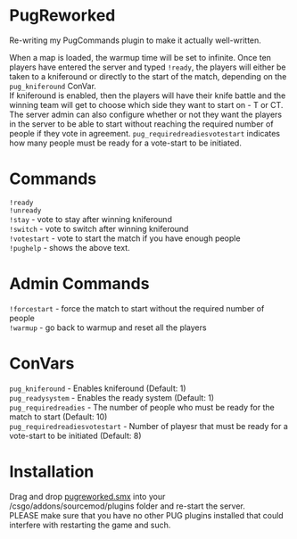 # PugReworked
Re-writing my PugCommands plugin to make it actually well-written.  

When a map is loaded, the warmup time will be set to infinite. Once ten players have entered the server and typed `!ready`, the players will either be taken to a kniferound or directly to the start of the match, depending on the `pug_kniferound` ConVar.  
If kniferound is enabled, then the players will have their knife battle and the winning team will get to choose which side they want to start on - T or CT.  
The server admin can also configure whether or not they want the players in the server to be able to start without reaching the required number of people if they vote in agreement. `pug_requiredreadiesvotestart` indicates how many people must be ready for a vote-start to be initiated.  

# Commands
`!ready`   
`!unready`  
`!stay` - vote to stay after winning kniferound  
`!switch` - vote to switch after winning kniferound  
`!votestart` - vote to start the match if you have enough people  
`!pughelp` - shows the above text.  

# Admin Commands
`!forcestart` - force the match to start without the required number of people  
`!warmup` - go back to warmup and reset all the players  

# ConVars
`pug_kniferound` - Enables kniferound (Default: 1)  
`pug_readysystem` - Enables the ready system (Default: 1)  
`pug_requiredreadies` - The number of people who must be ready for the match to start (Default: 10)  
`pug_requiredreadiesvotestart` - Number of playesr that must be ready for a vote-start to be initiated (Default: 8)  

# Installation
Drag and drop [pugreworked.smx](https://github.com/brennanmcmicking/PugReworked/releases/download/3.0b/pugreworked.smx) into your <server-directory>/csgo/addons/sourcemod/plugins folder and re-start the server.  
PLEASE make sure that you have no other PUG plugins installed that could interfere with restarting the game and such.  

